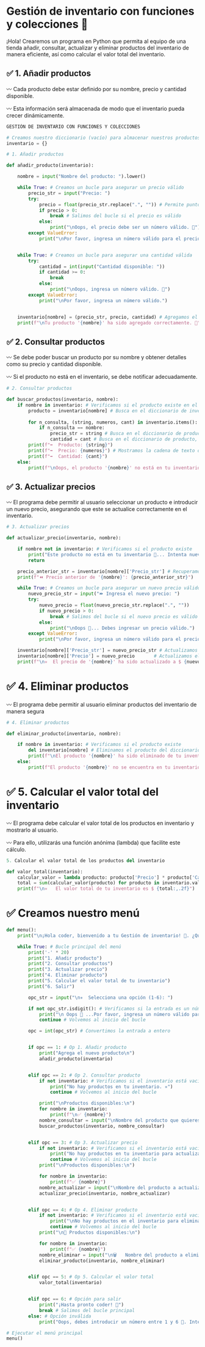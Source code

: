 # Gestión de inventario con funciones y colecciones 🚀
¡Hola! Crearemos un programa en Python que permita al equipo de una tienda añadir, consultar, actualizar y eliminar productos del inventario de manera eficiente, así como calcular el valor total del inventario.

## ✅ 1. Añadir productos

〰️ Cada producto debe estar definido por su nombre, precio y cantidad disponible.

〰️ Esta información será almacenada de modo que el inventario pueda crecer dinámicamente.

```python
GESTIÓN DE INVENTARIO CON FUNCIONES Y COLECCIONES

# Creamos nuestro diccionario (vacío) para almacenar nuestros productos
inventario = {}

# 1. Añadir productos

def añadir_producto(inventario): 

    nombre = input("Nombre del producto: ").lower() 

    while True: # Creamos un bucle para asegurar un precio válido
        precio_str = input("Precio: ")
        try:
            precio = float(precio_str.replace(".", "")) # Permite puntos como separador y las elimina para float
            if precio > 0:
                break # Salimos del bucle si el precio es válido
            else:
                print("\nOops, el precio debe ser un número válido. 🫢")
        except ValueError:
            print("\nPor favor, ingresa un número válido para el precio.")


    while True: # Creamos un bucle para asegurar una cantidad válida
        try:
            cantidad = int(input("Cantidad disponible: "))
            if cantidad >= 0:
                break
            else:
                print("\nOops, ingresa un número válido. 🫢")
        except ValueError:
            print("\nPor favor, ingresa un número válido.")


    inventario[nombre] = (precio_str, precio, cantidad) # Agregamos el producto al diccionario
    print(f"\nTu producto '{nombre}' ha sido agregado correctamente. 🥳")


```

## ✅ 2. Consultar productos

〰️ Se debe poder buscar un producto por su nombre y obtener detalles como su precio y cantidad disponible.

〰️ Si el producto no está en el inventario, se debe notificar adecuadamente.

```python
# 2. Consultar productos

def buscar_productos(inventario, nombre): 
    if nombre in inventario: # Verificamos si el producto existe en el inventario
        producto = inventario[nombre] # Busca en el diccionario de inventario el nombre, y los valores asociado a él, los guarda en la variable
        
        for n_consulta, (string, numeros, cant) in inventario.items():
            if n_consulta == nombre:
                precio_str = string # Busca en el diccionario de producto el valor asociado a 'Precio_str' y lo guarda en la variable
                cantidad = cant # Busca en el diccionario de producto, el valor asociado a la 'Cantidad' y lo guarda en la variable
        print(f"➡️  Producto: {string}")
        print(f"➡️  Precio: {numeros}") # Mostramos la cadena de texto original
        print(f"➡️  Cantidad: {cant}")
    else:
        print(f"\nOops, el producto '{nombre}' no está en tu inventario. 🫢")
```

## ✅ 3. Actualizar precios

〰️ El programa debe permitir al usuario seleccionar un producto e introducir un nuevo precio, asegurando que este se actualice correctamente en el inventario.

```python
# 3. Actualizar precios

def actualizar_precio(inventario, nombre): 

    if nombre not in inventario: # Verificamos si el producto existe
        print("Este producto no está en tu inventario 🫢... Intenta nuevamente")
        return

    precio_anterior_str = inventario[nombre]['Precio_str'] # Recuperamos el precio anterior del producto del inventario, y lo guarda en la variable
    print(f"⏪ Precio anterior de '{nombre}': {precio_anterior_str}")

    while True: # Creamos un bucle para asegurar un nuevo precio válido
        nuevo_precio_str = input("⏩ Ingresa el nuevo precio: ")
        try:
            nuevo_precio = float(nuevo_precio_str.replace(".", ""))
            if nuevo_precio > 0:
                break # Salimos del bucle si el nuevo precio es válido
            else:
                print("\nOops 🫢... Debes ingresar un precio válido.")
        except ValueError:
            print("\nPor favor, ingresa un número válido para el precio.")

    inventario[nombre]['Precio_str'] = nuevo_precio_str # Actualizamos el precio (string)
    inventario[nombre]['Precio'] = nuevo_precio       # Actualizamos el precio (float)
    print(f"\n✳️  El precio de '{nombre}' ha sido actualizado a $ {nuevo_precio_str}.")
```

# ✅ 4. Eliminar productos

〰️ El programa debe permitir al usuario eliminar productos del inventario de manera segura

```python
# 4. Eliminar productos

def eliminar_producto(inventario, nombre): 

    if nombre in inventario: # Verificamos si el producto existe
        del inventario[nombre] # Eliminamos el producto del diccionario
        print(f"\nEl producto '{nombre}' ha sido eliminado de tu inventario correctamente. ✅")
    else:
        print(f"El producto '{nombre}' no se encuentra en tu inventario. ❌")
```

# ✅ 5. Calcular el valor total del inventario

〰️ El programa debe calcular el valor total de los productos en inventario y mostrarlo al usuario.

〰️ Para ello, utilizarás una función anónima (lambda) que facilite este cálculo.

```python
5. Calcular el valor total de los productos del inventario

def valor_total(inventario):
    calcular_valor = lambda producto: producto['Precio'] * producto['Cantidad'] # Tomamos la información de un producto y nos devuelve el valor de esete (precio por cantidad).
    total = sum(calcular_valor(producto) for producto in inventario.values()) # Para cada producto, calcula su valor individual (precio por cantidad) utilizando nuestra función calcular_valor
    print(f"\n✳️   El valor total de tu inventario es $ {total:,.2f}")
```

# ✅ Creamos nuestro menú

```python
def menu():
    print("\n¡Hola coder, bienvenido a tu Gestión de inventario! 🚀. ¿Qué deseas hacer?")

    while True: # Bucle principal del menú
        print('-' * 20)
        print("1. Añadir producto")
        print("2. Consultar productos")
        print("3. Actualizar precio")
        print("4. Eliminar producto")
        print("5. Calcular el valor total de tu inventario")
        print("6. Salir")

        opc_str = input("\n✳️  Selecciona una opción (1-6): ")

        if not opc_str.isdigit(): # Verificamos si la entrada es un número (.isdigit() se utiliza para verificar si todos los caracteres dentro de una cadena son dígitos (0-9))
            print("\n Oops 🫢 ...Por favor, ingresa un número válido para la opción.")
            continue # Volvemos al inicio del bucle

        opc = int(opc_str) # Convertimos la entrada a entero


        if opc == 1: # Op 1. Añadir producto
            print("Agrega el nuevo producto\n")
            añadir_producto(inventario)


        elif opc == 2: # Op 2. Consultar producto
            if not inventario: # Verificamos si el inventario está vacío
                print("No hay productos en tu inventario. ✳️")
                continue # Volvemos al inicio del bucle

            print("\nProductos disponibles:\n")
            for nombre in inventario:
                print(f"\n✅ {nombre}")
            nombre_consultar = input("\nNombre del producto que quieres consultar 🔎 ").lower().strip()
            buscar_productos(inventario, nombre_consultar)


        elif opc == 3: # Op 3. Actualizar precio
            if not inventario: # Verificamos si el inventario está vacío
                print("No hay productos en tu inventario para actualizar. ✳️")
                continue # Volvemos al inicio del bucle
            print("\nProductos disponibles:\n")

            for nombre in inventario:
                print(f"✅ {nombre}")
            nombre_actualizar = input("\nNombre del producto a actualizar 📌: \n").lower()
            actualizar_precio(inventario, nombre_actualizar)


        elif opc == 4: # Op 4. Eliminar producto
            if not inventario: # Verificamos si el inventario está vacío
                print("\nNo hay productos en el inventario para eliminar. 🗑️")
                continue # Volvemos al inicio del bucle
            print("\n📍 Productos disponibles:\n")

            for nombre in inventario:
                print(f"✅ {nombre}")
            nombre_eliminar = input("\n🗑️   Nombre del producto a eliminar: ").lower()
            eliminar_producto(inventario, nombre_eliminar)


        elif opc == 5: # Op 5. Calcular el valor total
            valor_total(inventario)


        elif opc == 6: # Opción para salir
            print("¡Hasta pronto coder! 🚀")
            break # Salimos del bucle principal
        else: # Opción inválida
            print("Oops, debes introducir un número entre 1 y 6 🫢. Intenta nuevamente.")

# Ejecutar el menú principal
menu()
```
